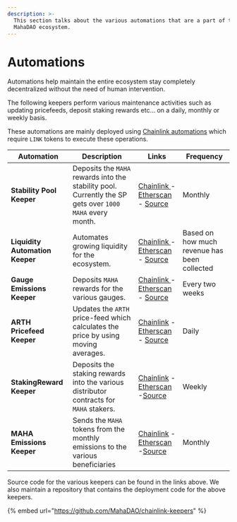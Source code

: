 ```yaml
---
description: >-
  This section talks about the various automations that are a part of the
  MahaDAO ecosystem.
---
```


# Automations

Automations help maintain the entire ecosystem stay completely decentralized without the need of human intervention.&#x20;

The following keepers perform various maintenance activities such as updating pricefeeds, deposit staking rewards etc... on a daily, monthly or weekly basis.&#x20;

These automations are mainly deployed using [Chainlink automations](https://automation.chain.link/mainnet) which require `LINK` tokens to execute these operations.

| Automation                      | Description                                                                                              | Links                                                                                                                                                                                                                                                                                                                                   | Frequency                                    |
| ------------------------------- | -------------------------------------------------------------------------------------------------------- | --------------------------------------------------------------------------------------------------------------------------------------------------------------------------------------------------------------------------------------------------------------------------------------------------------------------------------------- | -------------------------------------------- |
| **Stability Pool Keeper**       | Deposits the `MAHA` rewards into the stability pool. Currently the SP gets over `1000 MAHA` every month. | [Chainlink ](https://automation.chain.link/mainnet/59208905967654794269499271144217852610845640577500284274456197411978270169905)- [Etherscan](https://etherscan.io/address/0x5e98d3f8B5074b6389477fD88856f5209748CaA7) - [Source](https://github.com/MahaDAO/chainlink-keepers/blob/master/contracts/StabilityPoolKeeper.sol)          | Monthly                                      |
| **Liquidity Automation Keeper** | Automates growing liquidity for the ecosystem.                                                           | [Chainlink ](https://automation.chain.link/mainnet/3721489002688010012487100574040058577206915083645733239727499897918958857478)- [Etherscan](https://etherscan.io/address/0x8bE9cbbDfEeAF1dCAcfb608105eC27384b6Ff628) - [Source](https://github.com/MahaDAO/liquidity-contracts/blob/master/contracts/MasterRouter.sol)                | Based on how much revenue has been collected |
| **Gauge Emissions Keeper**      | Deposits `MAHA` rewards for the various gauges.                                                          | [Chainlink ](https://automation.chain.link/mainnet/43649290915381837395458753574003525406351865348348305715432273118473138178917)- [Etherscan](https://etherscan.io/address/0xBd86A195c90ceC4606dBC378Ea0aa338f674a704) - [Source](https://github.com/MahaDAO/chainlink-keepers/blob/master/contracts/EmissionControllerKeeper.sol)     | Every two weeks                              |
| **ARTH Pricefeed Keeper**       | Updates the `ARTH` price-feed which calculates the price by using moving averages.                       | [Chainlink](https://automation.chain.link/mainnet/23618531437504356035592854747757593228146241914405646307214212844495623843708) - [Etherscan](https://etherscan.io/address/0x066A917fA2e1739ccfc306dc73ff78EECa8B6F29) - [Source](https://github.com/MahaDAO/gmu-oracle-contracts/blob/master/contracts/GMUOracle.sol)                 | Daily                                        |
| **StakingReward Keeper**        | Deposits the staking rewards into the various distributor contracts for `MAHA` stakers.                  | [Chainlink](https://automation.chain.link/mainnet/41266333116245221905699183984714327620810494154220963165674006901939269314215) - [Etherscan](https://etherscan.io/address/0x2E8978Ae41ec867a0eB5dAf38a4E8b62858DbFCb) -[Source](https://github.com/MahaDAO/chainlink-keepers/blob/master/contracts/StakingRewardsKeeper.sol)          | Weekly                                       |
| **MAHA Emissions Keeper**       | Sends the `MAHA` tokens from the monthly emissions to the various beneficiaries                          | [Chainlink](https://automation.chain.link/mainnet/100677908923339746482037180250497929693616624651083220566107247329239608938595) - [Etherscan](https://etherscan.io/address/0xd3408050f18024E9412311A3aFf8B8294f083f67) -[Source](https://github.com/MahaDAO/governance-contracts/blob/master/contracts/splitters/MAHASplitKeeper.sol) | Monthly                                      |

Source code for the various keepers can be found in the links above. We also maintain a repository that contains the deployment code for the above keepers.

{% embed url="https://github.com/MahaDAO/chainlink-keepers" %}
